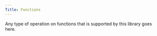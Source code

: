 ```yaml
---
Title: Functions
---
```


Any type of operation on functions that is supported by this library goes here.